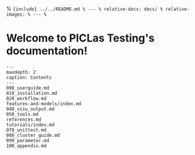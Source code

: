 % ```{include} ../../README.md
% ---
% relative-docs: docs/
% relative-images:
% ---
% ```

<!--![alt](../logo.png)-->

# Welcome to PICLas Testing's documentation!

```{toctree}
---
maxdepth: 2
caption: Contents
---
000_userguide.md
010_installation.md
020_workflow.md
features-and-models/index.md
040_visu_output.md
050_tools.md
references.md
tutorials/index.md
070_unittest.md
080_cluster_guide.md
099_parameter.md
100_appendix.md
```








